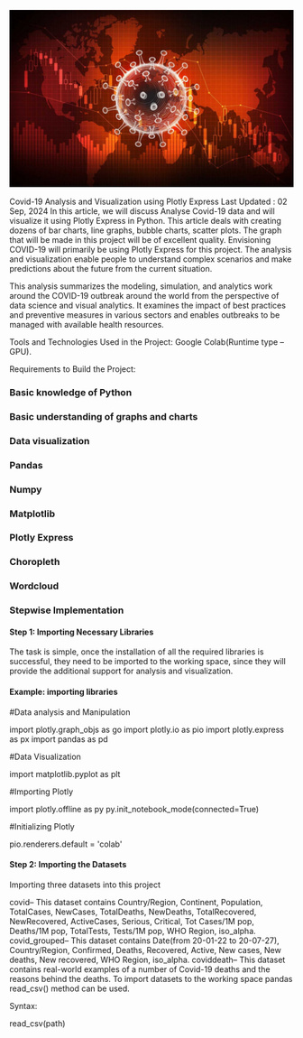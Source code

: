 ![Covid image](https://github.com/BiswaRanjan8596/Covid19/blob/main/Effective-Data-Visualization-In-the-Era-of-COVID-19.jpg)


Covid-19 Analysis and Visualization using Plotly Express
Last Updated : 02 Sep, 2024
In this article, we will discuss Analyse Covid-19 data and will visualize it using Plotly Express in Python. This article deals with creating dozens of bar charts, line graphs, bubble charts, scatter plots. The graph that will be made in this project will be of excellent quality. Envisioning COVID-19 will primarily be using Plotly Express for this project. The analysis and visualization enable people to understand complex scenarios and make predictions about the future from the current situation.

This analysis summarizes the modeling, simulation, and analytics work around the COVID-19 outbreak around the world from the perspective of data science and visual analytics. It examines the impact of best practices and preventive measures in various sectors and enables outbreaks to be managed with available health resources.

Tools and Technologies Used in the Project: Google Colab(Runtime type – GPU).

Requirements to Build the Project: 

### Basic knowledge of Python
### Basic understanding of graphs and charts
### Data visualization
### Pandas
### Numpy
### Matplotlib
### Plotly Express
### Choropleth
### Wordcloud
### Stepwise Implementation

#### Step 1: Importing Necessary Libraries
The task is simple, once the installation of all the required libraries is successful, they need to be imported to the working space, since they will provide the additional support for analysis and visualization.

#### Example: importing libraries

#Data analysis and Manipulation

import plotly.graph_objs as go
import plotly.io as pio
import plotly.express as px
import pandas as pd

#Data Visualization

import matplotlib.pyplot as plt

#Importing Plotly

import plotly.offline as py
py.init_notebook_mode(connected=True)

#Initializing Plotly

pio.renderers.default = 'colab'

#### Step 2: Importing the Datasets
Importing three datasets into this project

covid– This dataset contains Country/Region, Continent,  Population, TotalCases, NewCases, TotalDeaths, NewDeaths,  TotalRecovered, NewRecovered, ActiveCases, Serious, Critical, Tot Cases/1M pop, Deaths/1M pop, TotalTests, Tests/1M pop, WHO Region, iso_alpha.
covid_grouped– This dataset contains Date(from 20-01-22 to 20-07-27), Country/Region, Confirmed, Deaths, Recovered, Active, New cases, New deaths, New recovered, WHO Region, iso_alpha.
coviddeath– This dataset contains real-world examples of a number of Covid-19 deaths and the reasons behind the deaths.
To import datasets to the working space pandas read_csv() method can be used.



Syntax:

read_csv(path)



